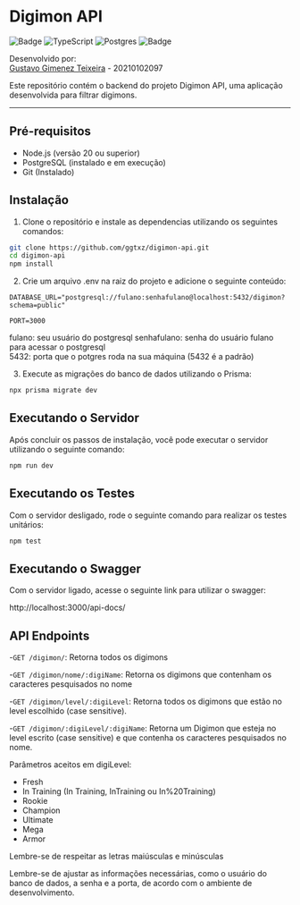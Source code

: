 # Digimon API 
![Badge](https://img.shields.io/badge/Node.js-43853D?style=for-the-badge&logo=node.js&logoColor=white) ![TypeScript](https://img.shields.io/badge/typescript-%23007ACC.svg?style=for-the-badge&logo=typescript&logoColor=white) ![Postgres](https://img.shields.io/badge/postgres-%23316192.svg?style=for-the-badge&logo=postgresql&logoColor=white) ![Badge](https://img.shields.io/badge/Prisma-3982CE?style=for-the-badge&logo=Prisma&logoColor=white)

Desenvolvido por:   
[Gustavo Gimenez Teixeira](https://github.com/ggtxz) - 20210102097   

Este repositório contém o backend do projeto Digimon API, uma aplicação desenvolvida para filtrar digimons.

---

## Pré-requisitos

- Node.js (versão 20 ou superior) 
- PostgreSQL (instalado e em execução)
- Git (Instalado)

## Instalação

1. Clone o repositório e instale as dependencias utilizando os seguintes comandos:

```bash
git clone https://github.com/ggtxz/digimon-api.git
cd digimon-api
npm install
```

2. Crie um arquivo .env na raiz do projeto e adicione o seguinte conteúdo:
```plaintext
DATABASE_URL="postgresql://fulano:senhafulano@localhost:5432/digimon?schema=public"

PORT=3000
```
fulano: seu usuário do postgresql
senhafulano: senha do usuário fulano para acessar o postgresql  
5432: porta que o potgres roda na sua máquina (5432 é a padrão)

3. Execute as migrações do banco de dados utilizando o Prisma:
```bash
npx prisma migrate dev
```

## Executando o Servidor
Após concluir os passos de instalação, você pode executar o servidor utilizando o seguinte comando:
```bash
npm run dev
```

## Executando os Testes
Com o servidor desligado, rode o seguinte comando para realizar os testes unitários:
```bash
npm test
```
## Executando o Swagger
Com o servidor ligado, acesse o seguinte link para utilizar o swagger:

http://localhost:3000/api-docs/

## API Endpoints
-`GET /digimon/`: Retorna todos os digimons 

-`GET /digimon/nome/:digiName`: Retorna os digimons que contenham os caracteres pesquisados no nome

-`GET /digimon/level/:digiLevel`: Retorna todos os digimons que estão no level escolhido (case sensitive).

-`GET /digimon/:digiLevel/:digiName`: Retorna um Digimon que esteja no level escrito (case sensitive) e que contenha os caracteres pesquisados no nome.

Parâmetros aceitos em digiLevel:
- Fresh
- In Training (In Training, InTraining ou In%20Training)
- Rookie
- Champion
- Ultimate
- Mega
- Armor 

Lembre-se de respeitar as letras maiúsculas e minúsculas

Lembre-se de ajustar as informações necessárias, como o usuário do banco de dados, a senha e a porta, de acordo com o ambiente de desenvolvimento.
